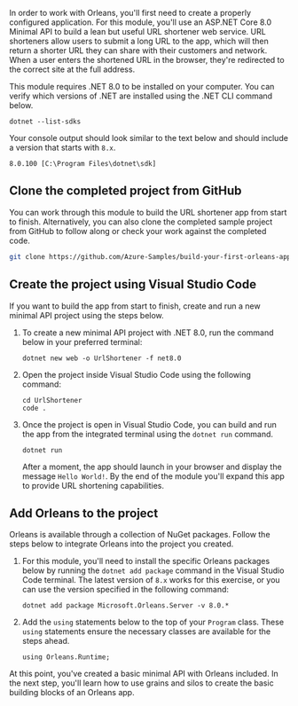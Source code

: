In order to work with Orleans, you'll first need to create a properly configured application. For this module, you'll use an ASP.NET Core 8.0 Minimal API to build a lean but useful URL shortener web service. URL shorteners allow users to submit a long URL to the app, which will then return a shorter URL they can share with their customers and network. When a user enters the shortened URL in the browser, they're redirected to the correct site at the full address.

This module requires .NET 8.0 to be installed on your computer. You can verify which versions of .NET are installed using the .NET CLI command below.

```dotnetcli
dotnet --list-sdks
```

Your console output should look similar to the text below and should include a version that starts with `8.x`.

```dotnetcli
8.0.100 [C:\Program Files\dotnet\sdk]
```

## Clone the completed project from GitHub

You can work through this module to build the URL shortener app from start to finish. Alternatively, you can also clone the completed sample project from GitHub to follow along or check your work against the completed code.

```bash
git clone https://github.com/Azure-Samples/build-your-first-orleans-app-aspnetcore
```

## Create the project using Visual Studio Code

If you want to build the app from start to finish, create and run a new minimal API project using the steps below.

1) To create a new minimal API project with .NET 8.0, run the command below in your preferred terminal:

    ```dotnetcli
    dotnet new web -o UrlShortener -f net8.0
    ```

2) Open the project inside Visual Studio Code using the following command:

    ```dotnetcli
    cd UrlShortener
    code .
    ```

3) Once the project is open in Visual Studio Code, you can build and run the app from the integrated terminal using the `dotnet run` command.

    ```dotnetcli
    dotnet run
    ```

    After a moment, the app should launch in your browser and display the message `Hello World!`. By the end of the module you'll expand this app to provide URL shortening capabilities.

## Add Orleans to the project

Orleans is available through a collection of NuGet packages. Follow the steps below to integrate Orleans into the project you created.

1. For this module, you'll need to install the specific Orleans packages below by running the `dotnet add package` command in the Visual Studio Code terminal. The latest version of `8.x` works for this exercise, or you can use the version specified in the following command:

    ```dotnetcli
    dotnet add package Microsoft.Orleans.Server -v 8.0.*
    ```

2. Add the `using` statements below to the top of your `Program` class. These `using` statements ensure the necessary classes are available for the steps ahead.

    ```dotnetcli
    using Orleans.Runtime;
    ```

At this point, you've created a basic minimal API with Orleans included. In the next step, you'll learn how to use grains and silos to create the basic building blocks of an Orleans app.
